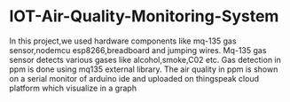 # IOT-Air-Quality-Monitoring-System
In this project,we used hardware components like mq-135 gas sensor,nodemcu esp8266,breadboard and jumping wires.
Mq-135 gas sensor detects various gases like alcohol,smoke,C02 etc.
Gas detection in ppm is done using mq135 external library.
The air quality in ppm is shown on a serial monitor of arduino ide and uploaded on thingspeak cloud platform which visualize in a graph
